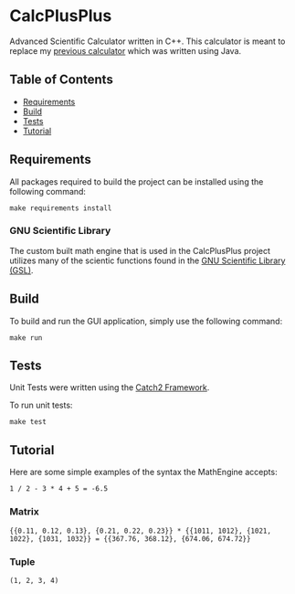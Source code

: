 # CalcPlusPlus

Advanced Scientific Calculator written in C++. This calculator is meant to replace my [previous calculator](https://github.com/antoniojkim/Math-Evaluation-Library) which was written using Java.

## Table of Contents

* [Requirements](#Requirements)
* [Build](#Build)
* [Tests](#Tests)
* [Tutorial](#Tutorial)

## Requirements

All packages required to build the project can be installed using the following command:

```
make requirements install
```

### GNU Scientific Library

The custom built math engine that is used in the CalcPlusPlus project utilizes many of the scientic functions found in the [GNU Scientific Library (GSL)](https://www.gnu.org/software/gsl/).

## Build

To build and run the GUI application, simply use the following command:

```
make run
```

## Tests

Unit Tests were written using the [Catch2 Framework](https://github.com/catchorg/Catch2).

To run unit tests:

```
make test
```

## Tutorial

Here are some simple examples of the syntax the MathEngine accepts:

```
1 / 2 - 3 * 4 + 5 = -6.5
```

### Matrix

```
{{0.11, 0.12, 0.13}, {0.21, 0.22, 0.23}} * {{1011, 1012}, {1021, 1022}, {1031, 1032}} = {{367.76, 368.12}, {674.06, 674.72}}
```

### Tuple

```
(1, 2, 3, 4)
```
